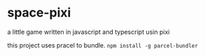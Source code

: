 # space-pixi
a little game written in javascript and typescript usin pixi

this project uses pracel to bundle.
`npm install -g parcel-bundler`